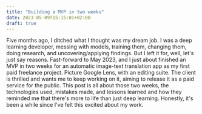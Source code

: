 ```yaml
---
title: "Building a MVP in two weeks"
date: 2023-05-09T15:15:01+02:00
draft: true
---
```


Five months ago, I ditched what I thought was my dream job. I was a deep learning developer, messing with models, training them, changing them, doing research, and uncovering/applying findings. But I left it for, well, let's just say reasons. Fast-forward to May 2023, and I just about finished an MVP in two weeks for an automatic image-text translation app as my first paid freelance project. Picture Google Lens, with an editing suite. The client is thrilled and wants me to keep working on it, aiming to release it as a paid service for the public. This post is all about those two weeks, the technologies used, mistakes made, and lessons learned and how they reminded me that there's more to life than just deep learning. Honestly, it's been a while since I've felt this excited about my work.
